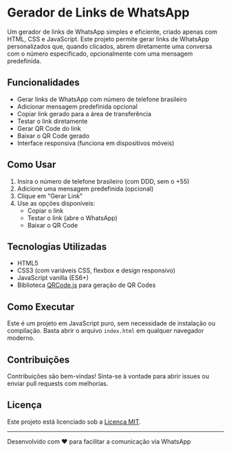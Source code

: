 # Gerador de Links de WhatsApp

Um gerador de links de WhatsApp simples e eficiente, criado apenas com HTML, CSS e JavaScript. Este projeto permite gerar links de WhatsApp personalizados que, quando clicados, abrem diretamente uma conversa com o número especificado, opcionalmente com uma mensagem predefinida.

## Funcionalidades

- Gerar links de WhatsApp com número de telefone brasileiro
- Adicionar mensagem predefinida opcional
- Copiar link gerado para a área de transferência
- Testar o link diretamente
- Gerar QR Code do link
- Baixar o QR Code gerado
- Interface responsiva (funciona em dispositivos móveis)

## Como Usar

1. Insira o número de telefone brasileiro (com DDD, sem o +55)
2. Adicione uma mensagem predefinida (opcional)
3. Clique em "Gerar Link"
4. Use as opções disponíveis:
   - Copiar o link 
   - Testar o link (abre o WhatsApp)
   - Baixar o QR Code

## Tecnologias Utilizadas

- HTML5
- CSS3 (com variáveis CSS, flexbox e design responsivo)
- JavaScript vanilla (ES6+)
- Biblioteca [QRCode.js](https://github.com/davidshimjs/qrcodejs) para geração de QR Codes

## Como Executar

Este é um projeto em JavaScript puro, sem necessidade de instalação ou compilação. Basta abrir o arquivo `index.html` em qualquer navegador moderno.

## Contribuições

Contribuições são bem-vindas! Sinta-se à vontade para abrir issues ou enviar pull requests com melhorias.

## Licença

Este projeto está licenciado sob a [Licença MIT](LICENSE).

---

Desenvolvido com ❤️ para facilitar a comunicação via WhatsApp 